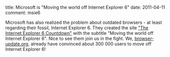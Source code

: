 title: Microsoft is  "Moving the world off Internet Explorer 6"
date: 2011-04-11
comment: msie6

Microsoft has also realized the problem about outdated browsers - at least regarding their fossil, Internet Explorer 6.
They created the site <a href="http://www.ie6countdown.com/">"The Internet Explorer 6 Countdown"</a> with the subtitle
"Moving the world off Internet Explorer 6".
Nice to see them join us in the fight.
We, <a href="http://browser-update.org">browser-update.org</a>, already have convinced
about 300&nbsp;000 users to move off Internet Explorer 6!

